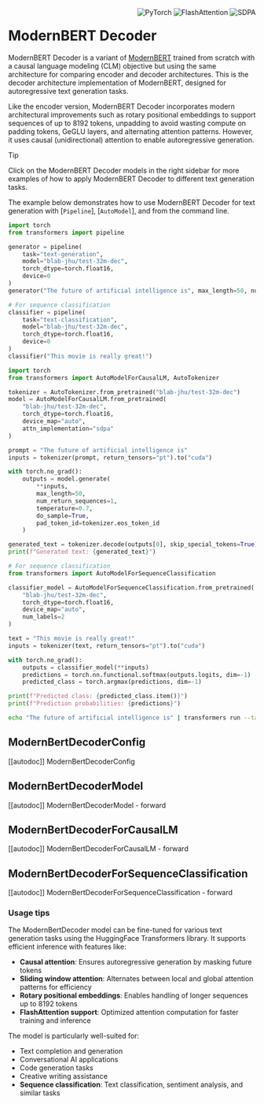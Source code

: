 <!--Copyright 2024 The HuggingFace Team. All rights reserved.

Licensed under the Apache License, Version 2.0 (the "License"); you may not use this file except in compliance with
the License. You may obtain a copy of the License at

http://www.apache.org/licenses/LICENSE-2.0

Unless required by applicable law or agreed to in writing, software distributed under the License is distributed on
an "AS IS" BASIS, WITHOUT WARRANTIES OR CONDITIONS OF ANY KIND, either express or implied. See the License for the
specific language governing permissions and limitations under the License.

⚠️ Note that this file is in Markdown but contain specific syntax for our doc-builder (similar to MDX) that may not be
rendered properly in your Markdown viewer.

-->

<div style="float: right;">
  <div class="flex flex-wrap space-x-1">
    <img alt="PyTorch" src="https://img.shields.io/badge/PyTorch-DE3412?style=flat&logo=pytorch&logoColor=white">
    <img alt="FlashAttention" src="https://img.shields.io/badge/%E2%9A%A1%EF%B8%8E%20FlashAttention-eae0c8?style=flat">
    <img alt="SDPA" src="https://img.shields.io/badge/SDPA-DE3412?style=flat&logo=pytorch&logoColor=white">
  </div>
</div>

# ModernBERT Decoder

ModernBERT Decoder is a variant of [ModernBERT](https://huggingface.co/papers/2412.13663) trained from scratch with a causal language modeling (CLM) objective but using the same architecture for comparing encoder and decoder architectures. This is the decoder architecture implementation of ModernBERT, designed for autoregressive text generation tasks.

Like the encoder version, ModernBERT Decoder incorporates modern architectural improvements such as rotary positional embeddings to support sequences of up to 8192 tokens, unpadding to avoid wasting compute on padding tokens, GeGLU layers, and alternating attention patterns. However, it uses causal (unidirectional) attention to enable autoregressive generation.

> [!TIP]
> Click on the ModernBERT Decoder models in the right sidebar for more examples of how to apply ModernBERT Decoder to different text generation tasks.

The example below demonstrates how to use ModernBERT Decoder for text generation with [`Pipeline`], [`AutoModel`], and from the command line.

<hfoptions id="usage">
<hfoption id="Pipeline">

```py
import torch
from transformers import pipeline

generator = pipeline(
    task="text-generation",
    model="blab-jhu/test-32m-dec",
    torch_dtype=torch.float16,
    device=0
)
generator("The future of artificial intelligence is", max_length=50, num_return_sequences=1)

# For sequence classification
classifier = pipeline(
    task="text-classification",
    model="blab-jhu/test-32m-dec",
    torch_dtype=torch.float16,
    device=0
)
classifier("This movie is really great!")
```

</hfoption>
<hfoption id="AutoModel">

```py
import torch
from transformers import AutoModelForCausalLM, AutoTokenizer

tokenizer = AutoTokenizer.from_pretrained("blab-jhu/test-32m-dec")
model = AutoModelForCausalLM.from_pretrained(
    "blab-jhu/test-32m-dec",
    torch_dtype=torch.float16,
    device_map="auto",
    attn_implementation="sdpa"
)

prompt = "The future of artificial intelligence is"
inputs = tokenizer(prompt, return_tensors="pt").to("cuda")

with torch.no_grad():
    outputs = model.generate(
        **inputs,
        max_length=50,
        num_return_sequences=1,
        temperature=0.7,
        do_sample=True,
        pad_token_id=tokenizer.eos_token_id
    )

generated_text = tokenizer.decode(outputs[0], skip_special_tokens=True)
print(f"Generated text: {generated_text}")

# For sequence classification
from transformers import AutoModelForSequenceClassification

classifier_model = AutoModelForSequenceClassification.from_pretrained(
    "blab-jhu/test-32m-dec",
    torch_dtype=torch.float16,
    device_map="auto",
    num_labels=2
)

text = "This movie is really great!"
inputs = tokenizer(text, return_tensors="pt").to("cuda")

with torch.no_grad():
    outputs = classifier_model(**inputs)
    predictions = torch.nn.functional.softmax(outputs.logits, dim=-1)
    predicted_class = torch.argmax(predictions, dim=-1)

print(f"Predicted class: {predicted_class.item()}")
print(f"Prediction probabilities: {predictions}")
```

</hfoption>
<hfoption id="transformers CLI">

```bash
echo "The future of artificial intelligence is" | transformers run --task text-generation --model your-username/modernbert-decoder-base --device 0
```

</hfoption>
</hfoptions>

## ModernBertDecoderConfig

[[autodoc]] ModernBertDecoderConfig

<frameworkcontent>
<pt>

## ModernBertDecoderModel

[[autodoc]] ModernBertDecoderModel
    - forward

## ModernBertDecoderForCausalLM

[[autodoc]] ModernBertDecoderForCausalLM
    - forward

## ModernBertDecoderForSequenceClassification

[[autodoc]] ModernBertDecoderForSequenceClassification
    - forward

### Usage tips

The ModernBertDecoder model can be fine-tuned for various text generation tasks using the HuggingFace Transformers library. It supports efficient inference with features like:

- **Causal attention**: Ensures autoregressive generation by masking future tokens
- **Sliding window attention**: Alternates between local and global attention patterns for efficiency
- **Rotary positional embeddings**: Enables handling of longer sequences up to 8192 tokens
- **FlashAttention support**: Optimized attention computation for faster training and inference

The model is particularly well-suited for:
- Text completion and generation
- Conversational AI applications
- Code generation tasks
- Creative writing assistance
- **Sequence classification**: Text classification, sentiment analysis, and similar tasks

</pt>
</frameworkcontent>
